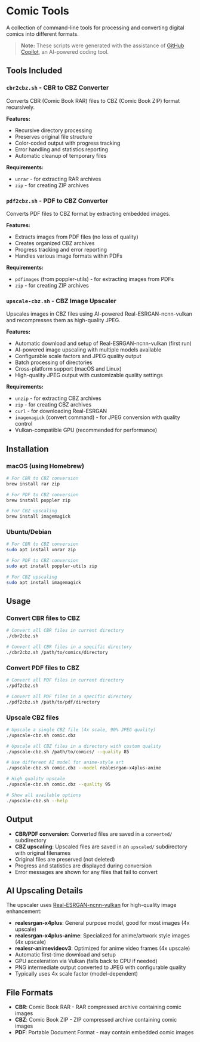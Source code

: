 # Comic Tools

A collection of command-line tools for processing and converting digital comics into different formats.

> **Note:** These scripts were generated with the assistance of [GitHub Copilot](https://github.com/features/copilot), an AI-powered coding tool.

## Tools Included

### `cbr2cbz.sh` - CBR to CBZ Converter
Converts CBR (Comic Book RAR) files to CBZ (Comic Book ZIP) format recursively.

**Features:**
- Recursive directory processing
- Preserves original file structure
- Color-coded output with progress tracking
- Error handling and statistics reporting
- Automatic cleanup of temporary files

**Requirements:**
- `unrar` - for extracting RAR archives
- `zip` - for creating ZIP archives

### `pdf2cbz.sh` - PDF to CBZ Converter
Converts PDF files to CBZ format by extracting embedded images.

**Features:**
- Extracts images from PDF files (no loss of quality)
- Creates organized CBZ archives
- Progress tracking and error reporting
- Handles various image formats within PDFs

**Requirements:**
- `pdfimages` (from poppler-utils) - for extracting images from PDFs
- `zip` - for creating ZIP archives

### `upscale-cbz.sh` - CBZ Image Upscaler
Upscales images in CBZ files using AI-powered Real-ESRGAN-ncnn-vulkan and recompresses them as high-quality JPEG.

**Features:**
- Automatic download and setup of Real-ESRGAN-ncnn-vulkan (first run)
- AI-powered image upscaling with multiple models available
- Configurable scale factors and JPEG quality output
- Batch processing of directories
- Cross-platform support (macOS and Linux)
- High-quality JPEG output with customizable quality settings

**Requirements:**
- `unzip` - for extracting CBZ archives
- `zip` - for creating CBZ archives
- `curl` - for downloading Real-ESRGAN
- `imagemagick` (convert command) - for JPEG conversion with quality control
- Vulkan-compatible GPU (recommended for performance)

## Installation

### macOS (using Homebrew)
```bash
# For CBR to CBZ conversion
brew install rar zip

# For PDF to CBZ conversion
brew install poppler zip

# For CBZ upscaling
brew install imagemagick
```

### Ubuntu/Debian
```bash
# For CBR to CBZ conversion
sudo apt install unrar zip

# For PDF to CBZ conversion
sudo apt install poppler-utils zip

# For CBZ upscaling
sudo apt install imagemagick
```

## Usage

### Convert CBR files to CBZ
```bash
# Convert all CBR files in current directory
./cbr2cbz.sh

# Convert all CBR files in a specific directory
./cbr2cbz.sh /path/to/comics/directory
```

### Convert PDF files to CBZ
```bash
# Convert all PDF files in current directory
./pdf2cbz.sh

# Convert all PDF files in a specific directory
./pdf2cbz.sh /path/to/pdf/directory
```

### Upscale CBZ files
```bash
# Upscale a single CBZ file (4x scale, 90% JPEG quality)
./upscale-cbz.sh comic.cbz

# Upscale all CBZ files in a directory with custom quality
./upscale-cbz.sh /path/to/comics/ --quality 85

# Use different AI model for anime-style art
./upscale-cbz.sh comic.cbz --model realesrgan-x4plus-anime

# High quality upscale
./upscale-cbz.sh comic.cbz --quality 95

# Show all available options
./upscale-cbz.sh --help
```

## Output

- **CBR/PDF conversion**: Converted files are saved in a `converted/` subdirectory
- **CBZ upscaling**: Upscaled files are saved in an `upscaled/` subdirectory with original filenames
- Original files are preserved (not deleted)
- Progress and statistics are displayed during conversion
- Error messages are shown for any files that fail to convert

## AI Upscaling Details

The upscaler uses [Real-ESRGAN-ncnn-vulkan](https://github.com/xinntao/Real-ESRGAN-ncnn-vulkan) for high-quality image enhancement:

- **realesrgan-x4plus**: General purpose model, good for most images (4x upscale)
- **realesrgan-x4plus-anime**: Specialized for anime/artwork style images (4x upscale)
- **realesr-animevideov3**: Optimized for anime video frames (4x upscale)
- Automatic first-time download and setup
- GPU acceleration via Vulkan (falls back to CPU if needed)
- PNG intermediate output converted to JPEG with configurable quality
- Typically uses 4x scale factor (model-dependent)

## File Formats

- **CBR**: Comic Book RAR - RAR compressed archive containing comic images
- **CBZ**: Comic Book ZIP - ZIP compressed archive containing comic images
- **PDF**: Portable Document Format - may contain embedded comic images
